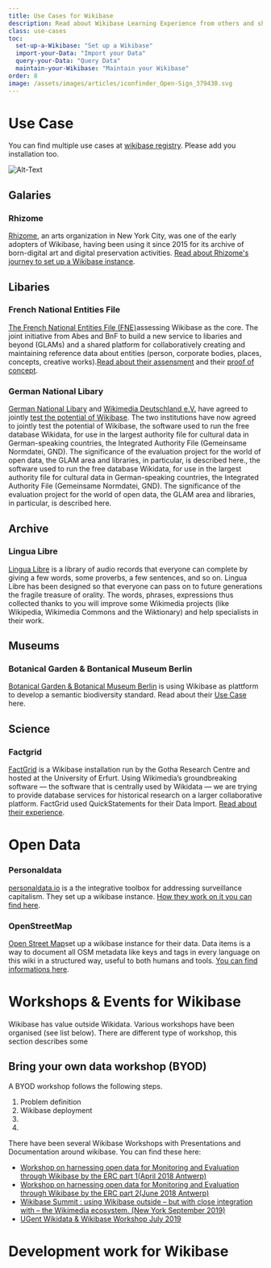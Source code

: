 ```yaml
---
title: Use Cases for Wikibase
description: Read about Wikibase Learning Experience from others and share your story.
class: use-cases
toc:  
  set-up-a-Wikibase: "Set up a Wikibase"
  import-your-Data: "Import your Data"
  query-your-Data: "Query Data"
  maintain-your-Wikibase: "Maintain your Wikibase"
order: 8
image: /assets/images/articles/iconfinder_Open-Sign_379430.svg
---
```


# Use Case

You can find multiple use cases at [wikibase registry](https://wikibase-registry.wmflabs.org/wiki/Main_Page). Please add you installation too.

![Alt-Text](https://commons.wikimedia.org/wiki/File:Projet_Lingua_Libre_Commons.jpeg)


## Galaries

### Rhizome

[Rhizome](https://rhizome.org/), an arts organization in New York City, was one of the early adopters of Wikibase, having been using it since 2015 for its archive of born-digital art and digital preservation activities. [Read about Rhizome's journey to set up a Wikibase instance](https://wikimediafoundation.org/2018/09/06/rhizome-wikibase/).

## Libaries

### French National Entities File

[The French National Entities File (FNE)](https://www.transition-bibliographique.fr/2019-04-02-appel-offre-preuve-concept-wikibase-pour-fne/)assessing Wikibase as the core. The joint initiative from Abes and BnF to build a new service to libaries and beyond (GLAMs) and a shared platform for collaboratively creating and maintaining reference data about entities (person, corporate bodies, places, concepts, creative works).[Read about their assensment](https://upload.wikimedia.org/wikipedia/commons/1/16/Wikibase_for_FNE.pdf) and their [proof of concept](https://www.transition-bibliographique.fr/fne/fichier-national-entites/).

### German National Libary

[German National Libary](https://www.dnb.de/DE/Home/home_node.html) and [Wikimedia Deutschland e.V.](https://www.wikimedia.de/) have agreed to jointly [test the potential of Wikibase](https://wiki.dnb.de/pages/viewpage.action?pageId=147754828). The two institutions have now agreed to jointly test the potential of Wikibase, the software used to run the free database Wikidata, for use in the largest authority file for cultural data in German-speaking countries, the Integrated Authority File (Gemeinsame Normdatei, GND). The significance of the evaluation project for the world of open data, the GLAM area and libraries, in particular, is described here., the software used to run the free database Wikidata, for use in the largest authority file for cultural data in German-speaking countries, the Integrated Authority File (Gemeinsame Normdatei, GND). The significance of the evaluation project for the world of open data, the GLAM area and libraries, in particular, is described here.

## Archive

### Lingua Libre

[Lingua Libre](https://lingualibre.fr/wiki/LinguaLibre:Main_Page) is a library of audio records that everyone can complete by giving a few words, some proverbs, a few sentences, and so on. Lingua Libre has been designed so that everyone can pass on to future generations the fragile treasure of orality.
The words, phrases, expressions thus collected thanks to you will improve some Wikimedia projects (like Wikipedia, Wikimedia Commons and the Wiktionary) and help specialists in their work.


## Museums

### Botanical Garden & Bontanical Museum Berlin

[Botanical Garden & Botanical Museum Berlin](https://www.visitberlin.de/en/botanic-garden-and-botanical-museum) is using Wikibase as plattform to develop a semantic biodiversity standard. Read about their [Use Case](https://upload.wikimedia.org/wikipedia/commons/0/0c/WikidataCon_2019_David_Fichtmueller_-_Using_Wikibase_as_a_Platform_to_Develop_a_Semantic_Biodiversity_Standard.pdf) here. 

## Science 

### Factgrid

[FactGrid](https://blog.factgrid.de/) is a Wikibase installation run by the Gotha Research Centre and hosted at the University of Erfurt. Using Wikimedia’s groundbreaking software — the software that is centrally used by Wikidata — we are trying to provide database services for historical research on a larger collaborative platform. FactGrid used QuickStatements for their Data Import. [Read about their experience](https://blog.factgrid.de/archives/811).

# Open Data

### Personaldata

[personaldata.io](https://personaldata.io/)  is a the integrative toolbox for addressing surveillance capitalism. They set up a wikibase instance. [How they work on it you can find here](https://forum.personaldata.io/t/an-example-uber-on-our-wiki/80). 

### OpenStreetMap

[Open Street Map](https://wiki.openstreetmap.org/wiki/Main_Page)set up a wikibase instance for their data. Data items is a way to document all OSM metadata like keys and tags in every language on this wiki in a structured way, useful to both humans and tools. [You can find informations here](https://wiki.openstreetmap.org/wiki/Data_items).


# Workshops & Events for Wikibase 

Wikibase has value outside Wikidata. Various workshops  have been organised (see list below). 
There are different type of workshop, this section describes some
## Bring your own data workshop (BYOD)

A BYOD workshop follows the following steps.

 1. Problem definition
 2. Wikibase deployment
 3. 
5. 

There have been several Wikibase Workshops with Presentations and Documentation around wikibase. You can find these here: 
* [Workshop on harnessing open data for Monitoring and Evaluation through Wikibase by the ERC part 1(April 2018 Antwerp)](https://www.wikidata.org/wiki/Wikidata:WikiProject_Wikidata_for_research/Meetups/2018-04-23-25-Antwerpen)
* [Workshop on harnessing open data for Monitoring and Evaluation through Wikibase by the ERC part 2(June 2018 Antwerp)](https://www.wikidata.org/wiki/Wikidata:WikiProject_Wikidata_for_research/Meetups/2018-06-17-19-Berlin)
* [Wikibase Summit : using Wikibase outside – but with close integration with – the Wikimedia ecosystem. (New York September 2019)](https://www.wikidata.org/wiki/Wikidata:WikiProject_Wikidata_for_research/Meetups/2018-09-19-21-New-York)
* [UGent Wikidata & Wikibase Workshop July 2019](https://www.wikidata.org/wiki/Wikidata:Events/UGent_Wikidata_and_Wikibase_Workshop_2019)


# Development work for Wikibase

<!--stackedit_data:
eyJoaXN0b3J5IjpbODkwMzM5NjU4LC0zMTA2NDQxMDgsMTA4MT
Y0NzY3NF19
-->